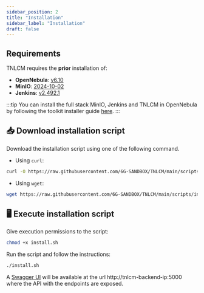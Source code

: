 ```yaml
---
sidebar_position: 2
title: "Installation"
sidebar_label: "Installation"
draft: false
---
```


## Requirements

TNLCM requires the **prior** installation of:

- **OpenNebula**: [v6.10](https://github.com/OpenNebula/one/releases/tag/release-6.10.0)
- **MinIO**: [2024-10-02](https://github.com/minio/minio/releases/tag/RELEASE.2024-10-02T17-50-41Z)
- **Jenkins**: [v2.492.1](https://github.com/jenkinsci/jenkins/releases/tag/jenkins-2.492.1)

:::tip
You can install the full stack MinIO, Jenkins and TNLCM in OpenNebula by following the toolkit installer guide [here](../toolkit-installer/run-toolkit-installer.md).
:::

## :inbox_tray: Download installation script

Download the installation script using one of the following command.

- Using `curl`:

```bash
curl -O https://raw.githubusercontent.com/6G-SANDBOX/TNLCM/main/scripts/install.sh
```

- Using `wget`:

```bash
wget https://raw.githubusercontent.com/6G-SANDBOX/TNLCM/main/scripts/install.sh
```

## :desktop_computer: Execute installation script

Give execution permissions to the script:

```bash
chmod +x install.sh
```

Run the script and follow the instructions:

```bash
./install.sh
```

A [Swagger UI](./swagger-ui.md) will be available at the url http://tnlcm-backend-ip:5000 where the API with the endpoints are exposed.
